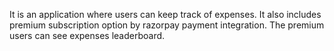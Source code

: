 It is an application where users can keep track of expenses.
It also includes premium subscription option by razorpay payment integration.
The premium users can see expenses leaderboard.
